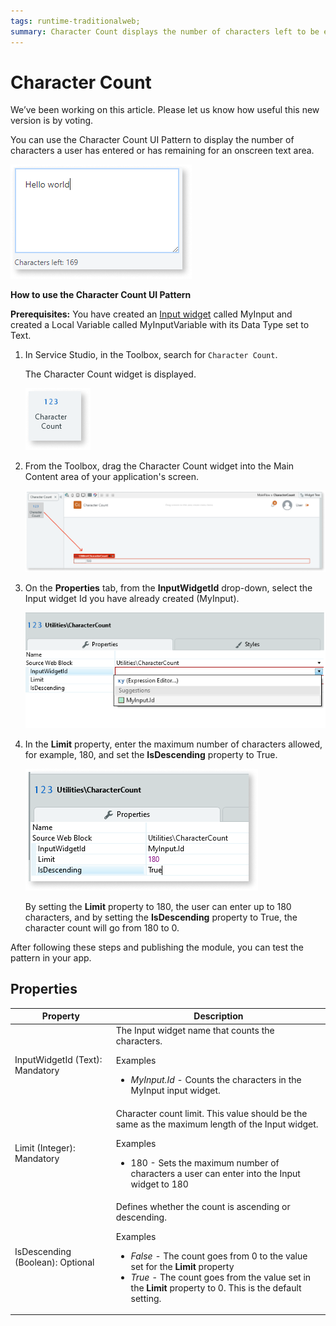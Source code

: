 ```yaml
---
tags: runtime-traditionalweb; 
summary: Character Count displays the number of characters left to be entered in a target input field.
---
```


# Character Count

<div class="info" markdown="1">

We’ve been working on this article. Please let us know how useful this new version is by voting.

</div>

You can use the Character Count UI Pattern to display the number of characters a user has entered or has remaining for an onscreen text area. 

![](<images/charactercount-image-5.png>)

**How to use the Character Count UI Pattern**

<!---1. In Service Studio, in the Toolbox, search for `Input`. 

    The Input widget is displayed.

    ![](<images/charactercount-image-6.png>)

1. From the Toolbox, drag the Input widget onto your application’s screen.

1. On the **Properties** tab, enter a name for the Input widget, for example, CharacterCount.

    ![](<images/charactercount-image-3.png>)

1. From the **Main Flow** menu, right-click **CharacterCount**, and choose **Add Local Variable**.
 

1. Set the variable's **Data Type** to **Text**.

    ![](<images/charactercount-image-4.png>) -->

**Prerequisites:** You have created an [Input widget](<../../../../../ref/lang/auto/Class.Input Widget.final.md>) called MyInput and created a Local Variable called MyInputVariable with its Data Type set to Text.

1. In Service Studio, in the Toolbox, search for `Character Count`.

    The Character Count widget is displayed.

    ![](<images/charactercount-image-7.png>)

1. From the Toolbox, drag the Character Count widget into the Main Content area of your application's screen.

    ![](<images/charactercount-image-8.png>)

1. On the **Properties** tab, from the **InputWidgetId** drop-down, select the Input widget Id you have already created (MyInput).

    ![](<images/charactercount-image-9.png>)

1. In the **Limit** property, enter the maximum number of characters allowed, for example, 180, and set the **IsDescending** property to True.

    ![](<images/charactercount-image-10.png>)

    By setting the **Limit** property to 180, the user can enter up to 180 characters, and by setting the **IsDescending** property to True, the character count will go from 180 to 0.

After following these steps and publishing the module, you can test the pattern in your app.

## Properties

| Property |  Description |
|---|---|
| InputWidgetId (Text): Mandatory | The Input widget name that counts the characters. <p> Examples <ul><li>_MyInput.Id_ - Counts the characters in the MyInput input widget.</li></ul> </p>|
| Limit (Integer): Mandatory  | Character count limit. This value should be the same as the maximum length of the Input widget. <p> Examples <ul><li>180 - Sets the maximum number of characters a user can enter into the Input widget to 180</li></ul> </p>|
| IsDescending (Boolean): Optional  | Defines whether the count is ascending or descending. <p> Examples <ul><li>_False_ - The count goes from 0 to the value set for the **Limit** property</li><li>_True_ - The count goes from the value set in the **Limit** property to 0. This is the default setting.</li></ul></p> |
